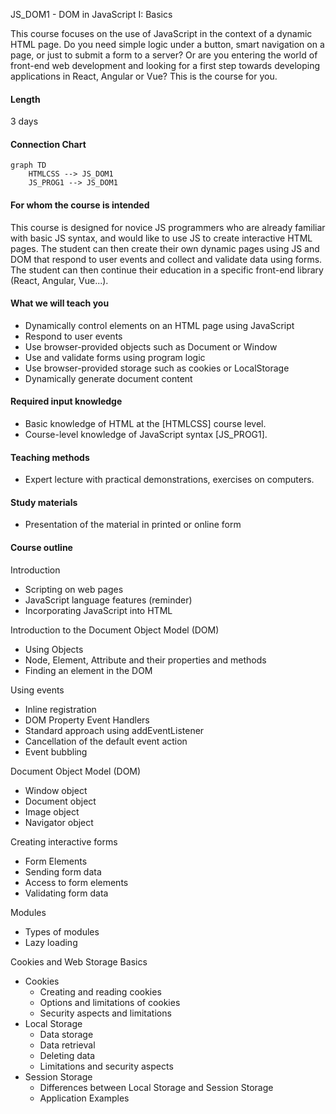 JS_DOM1 - DOM in JavaScript I: Basics

This course focuses on the use of JavaScript in the context of a dynamic HTML page. Do you need simple logic under a button, smart navigation on a page, or just to submit a form to a server? Or are you entering the world of front-end web development and looking for a first step towards developing applications in React, Angular or Vue? This is the course for you.

#### Length

3 days

#### Connection Chart

```mermaid
graph TD
    HTMLCSS --> JS_DOM1
    JS_PROG1 --> JS_DOM1
```

#### For whom the course is intended

This course is designed for novice JS programmers who are already familiar with basic JS syntax, and would like to use JS to create interactive HTML pages. The student can then create their own dynamic pages using JS and DOM that respond to user events and collect and validate data using forms. The student can then continue their education in a specific front-end library (React, Angular, Vue...).

#### What we will teach you

- Dynamically control elements on an HTML page using JavaScript
- Respond to user events
- Use browser-provided objects such as Document or Window
- Use and validate forms using program logic
- Use browser-provided storage such as cookies or LocalStorage
- Dynamically generate document content

#### Required input knowledge

- Basic knowledge of HTML at the [HTMLCSS] course level.
- Course-level knowledge of JavaScript syntax [JS_PROG1].

#### Teaching methods

- Expert lecture with practical demonstrations, exercises on computers.

#### Study materials

- Presentation of the material in printed or online form

#### Course outline

Introduction

- Scripting on web pages
- JavaScript language features (reminder)
- Incorporating JavaScript into HTML

Introduction to the Document Object Model (DOM)

- Using Objects
- Node, Element, Attribute and their properties and methods
- Finding an element in the DOM

Using events

- Inline registration
- DOM Property Event Handlers
- Standard approach using addEventListener
- Cancellation of the default event action
- Event bubbling

Document Object Model (DOM)

- Window object
- Document object
- Image object
- Navigator object

Creating interactive forms

- Form Elements
- Sending form data
- Access to form elements
- Validating form data

Modules

- Types of modules
- Lazy loading

Cookies and Web Storage Basics

- Cookies
  - Creating and reading cookies
  - Options and limitations of cookies
  - Security aspects and limitations
- Local Storage
  - Data storage
  - Data retrieval
  - Deleting data
  - Limitations and security aspects
- Session Storage
  - Differences between Local Storage and Session Storage
  - Application Examples